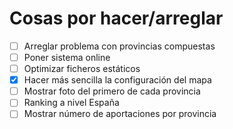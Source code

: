 # Cosas por hacer/arreglar

+ [ ] Arreglar problema con provincias compuestas
+ [ ] Poner sistema online
+ [ ] Optimizar ficheros estáticos
+ [x] Hacer más sencilla la configuración del mapa
+ [ ] Mostrar foto del primero de cada provincia
+ [ ] Ranking a nivel España
+ [ ] Mostrar número de aportaciones por provincia
